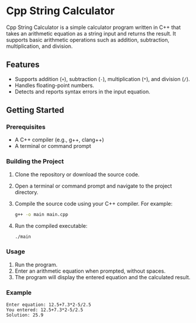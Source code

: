 # Cpp String Calculator

Cpp String Calculator is a simple calculator program written in C++ that takes an arithmetic equation as a string input and returns the result. It supports basic arithmetic operations such as addition, subtraction, multiplication, and division.

## Features

- Supports addition (`+`), subtraction (`-`), multiplication (`*`), and division (`/`).
- Handles floating-point numbers.
- Detects and reports syntax errors in the input equation.

## Getting Started

### Prerequisites

- A C++ compiler (e.g., g++, clang++)
- A terminal or command prompt

### Building the Project

1. Clone the repository or download the source code.
2. Open a terminal or command prompt and navigate to the project directory.
3. Compile the source code using your C++ compiler. For example:

    ```sh
    g++ -o main main.cpp
    ```

4. Run the compiled executable:

    ```sh
    ./main
    ```

### Usage

1. Run the program.
2. Enter an arithmetic equation when prompted, without spaces.
3. The program will display the entered equation and the calculated result.

### Example

```
Enter equation: 12.5+7.3*2-5/2.5
You entered: 12.5+7.3*2-5/2.5
Solution: 25.9
```